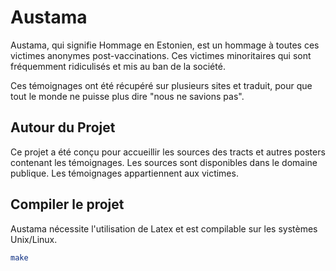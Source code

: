 # Austama

Austama, qui signifie Hommage en Estonien, est un hommage à toutes ces
victimes anonymes post-vaccinations. Ces victimes minoritaires qui
sont fréquemment ridiculisés et mis au ban de la société.

Ces témoignages ont été récupéré sur plusieurs sites et traduit, pour
que tout le monde ne puisse plus dire "nous ne savions pas".

## Autour du Projet

Ce projet a été conçu pour accueillir les sources des tracts et autres
posters contenant les témoignages. Les sources sont disponibles dans
le domaine publique. Les témoignages appartiennent aux victimes.

## Compiler le projet

Austama nécessite l'utilisation de Latex et est compilable sur les
systèmes Unix/Linux.

```sh
make
```
